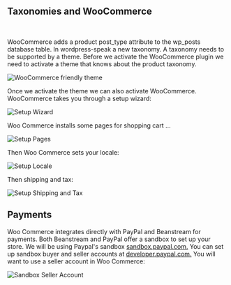## Taxonomies and WooCommerce

<br />

WooCommerce adds a product post_type attribute to the wp_posts database table. In wordpress-speak a new taxonomy. A taxonomy needs to be supported by a theme. Before we activate the WooCommerce plugin we need to activate a theme that knows about the product taxonomy.

![WooCommerce friendly theme](https://rhildred.github.io/UX320-database-child-theme/READMEImages/economicsTheme.png "WooCommerce friendly theme")

Once we activate the theme we can also activate WooCommerce. WooCommerce takes you through a setup wizard:

![Setup Wizard](https://rhildred.github.io/UX320-database-child-theme/READMEImages/WooCommerceScreen1.png "Setup Wizard")

Woo Commerce installs some pages for shopping cart ...

![Setup Pages](https://rhildred.github.io/UX320-database-child-theme/READMEImages/WooCommercePageSetup.png "Setup Pages")

Then Woo Commerce sets your locale:

![Setup Locale](https://rhildred.github.io/UX320-database-child-theme/READMEImages/StoreLocale.png "Setup Locale")

Then shipping and tax:

![Setup Shipping and Tax](https://rhildred.github.io/UX320-database-child-theme/READMEImages/ShippingAndTaxSetup.png "Setup Shipping and Tax")

## Payments

Woo Commerce integrates directly with PayPal and Beanstream for payments. Both Beanstream and PayPal offer a sandbox to set up your store. We will be using Paypal's sandbox <a href="https://sandbox.paypal.com" target="_blank">sandbox.paypal.com.</a> You can set up sandbox buyer and seller accounts at <a href="https://developer.paypal.com" target="_blank">developer.paypal.com.</a> You will want to use a seller account in Woo Commerce:

![Sandbox Seller Account](https://rhildred.github.io/UX320-database-child-theme/READMEImages/PayPalSandboxAccounts.png "Sandbox Seller Account")


